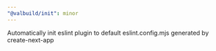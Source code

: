 ```yaml
---
"@valbuild/init": minor
---
```


Automatically init eslint plugin to default eslint.config.mjs generated by create-next-app
